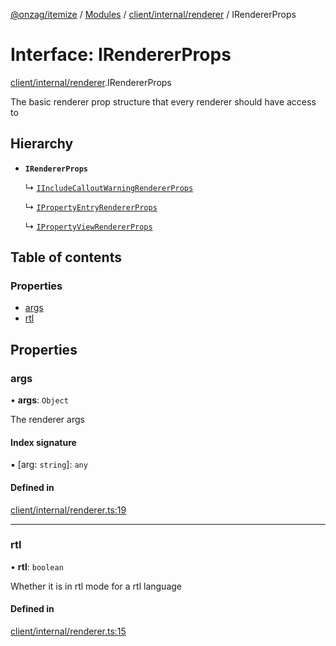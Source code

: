 [@onzag/itemize](../README.md) / [Modules](../modules.md) / [client/internal/renderer](../modules/client_internal_renderer.md) / IRendererProps

# Interface: IRendererProps

[client/internal/renderer](../modules/client_internal_renderer.md).IRendererProps

The basic renderer prop structure that
every renderer should have access to

## Hierarchy

- **`IRendererProps`**

  ↳ [`IIncludeCalloutWarningRendererProps`](client_internal_components_IncludeCalloutWarning.IIncludeCalloutWarningRendererProps.md)

  ↳ [`IPropertyEntryRendererProps`](client_internal_components_PropertyEntry.IPropertyEntryRendererProps.md)

  ↳ [`IPropertyViewRendererProps`](client_internal_components_PropertyView.IPropertyViewRendererProps.md)

## Table of contents

### Properties

- [args](client_internal_renderer.IRendererProps.md#args)
- [rtl](client_internal_renderer.IRendererProps.md#rtl)

## Properties

### args

• **args**: `Object`

The renderer args

#### Index signature

▪ [arg: `string`]: `any`

#### Defined in

[client/internal/renderer.ts:19](https://github.com/onzag/itemize/blob/f2db74a5/client/internal/renderer.ts#L19)

___

### rtl

• **rtl**: `boolean`

Whether it is in rtl mode for a rtl language

#### Defined in

[client/internal/renderer.ts:15](https://github.com/onzag/itemize/blob/f2db74a5/client/internal/renderer.ts#L15)
